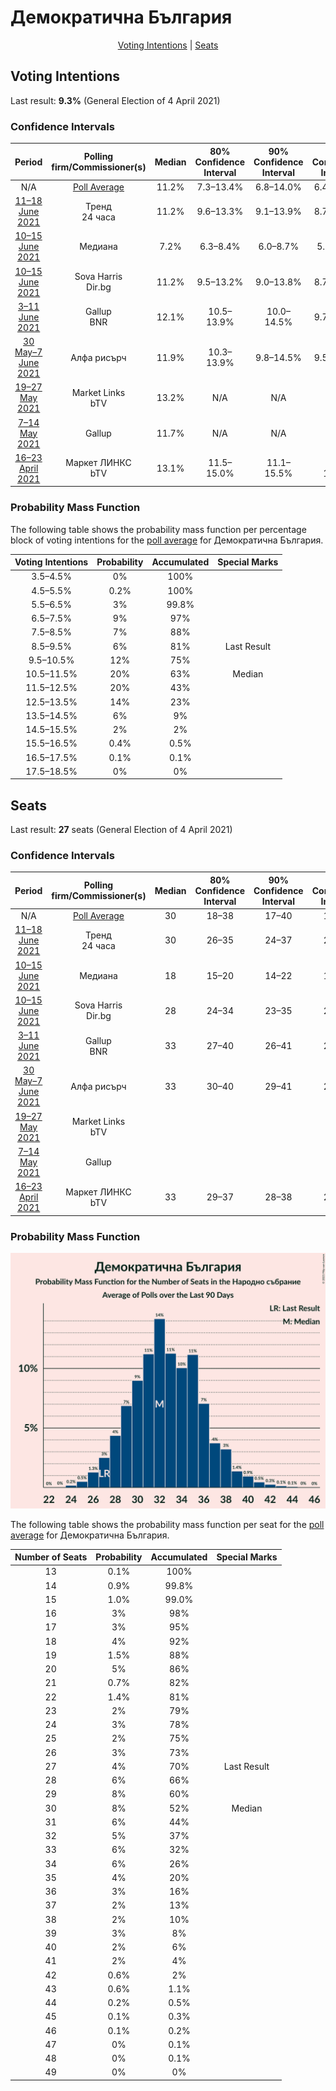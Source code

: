 # Демократична България

<p align="center"><a href="#voting-intentions">Voting Intentions</a> | <a href="#seats">Seats</a></p>

## Voting Intentions

Last result: **9.3%** (General Election of 4 April 2021)

### Confidence Intervals

| Period     | Polling firm/Commissioner(s) | Median | 80% Confidence Interval | 90% Confidence Interval | 95% Confidence Interval | 99% Confidence Interval |
|:----------:|:----------------:|:-----------:|:-----------------------:|:-----------------------:|:-----------------------:|:-----------------------:|
| N/A | [Poll Average](average.html) | 11.2% | 7.3–13.4% | 6.8–14.0% | 6.4–14.5% | 5.8–15.6% |
| [11–18 June 2021](2021-06-18-Тренд.html) | Тренд <br> 24 часа | 11.2% | 9.6–13.3% | 9.1–13.9% | 8.7–14.4% | 8.0–15.4% |
| [10–15 June 2021](2021-06-15-Медиана.html) | Медиана | 7.2% | 6.3–8.4% | 6.0–8.7% | 5.8–9.0% | 5.4–9.6% |
| [10–15 June 2021](2021-06-15-SovaHarris.html) | Sova Harris <br> Dir.bg | 11.2% | 9.5–13.2% | 9.0–13.8% | 8.7–14.3% | 7.9–15.3% |
| [3–11 June 2021](2021-06-11-Gallup.html) | Gallup <br> BNR | 12.1% | 10.5–13.9% | 10.0–14.5% | 9.7–14.9% | 9.0–15.9% |
| [30 May–7 June 2021](2021-06-07-Алфарисърч.html) | Алфа рисърч | 11.9% | 10.3–13.9% | 9.8–14.5% | 9.5–15.0% | 8.7–16.0% |
| [19–27 May 2021](2021-05-27-MarketLinks.html) | Market Links <br> bTV | 13.2% | N/A | N/A | N/A | N/A |
| [7–14 May 2021](2021-05-14-Gallup.html) | Gallup | 11.7% | N/A | N/A | N/A | N/A |
| [16–23 April 2021](2021-04-23-МаркетЛИНКС.html) | Маркет ЛИНКС <br> bTV | 13.1% | 11.5–15.0% | 11.1–15.5% | 10.7–16.0% | 10.0–16.9% |

### Probability Mass Function

The following table shows the probability mass function per percentage block of voting intentions for the [poll average](average.html) for Демократична България.

| Voting Intentions | Probability | Accumulated | Special Marks |
|:-----------------:|:-----------:|:-----------:|:-------------:|
| 3.5–4.5% | 0% | 100% |  |
| 4.5–5.5% | 0.2% | 100% |  |
| 5.5–6.5% | 3% | 99.8% |  |
| 6.5–7.5% | 9% | 97% |  |
| 7.5–8.5% | 7% | 88% |  |
| 8.5–9.5% | 6% | 81% | Last Result |
| 9.5–10.5% | 12% | 75% |  |
| 10.5–11.5% | 20% | 63% | Median |
| 11.5–12.5% | 20% | 43% |  |
| 12.5–13.5% | 14% | 23% |  |
| 13.5–14.5% | 6% | 9% |  |
| 14.5–15.5% | 2% | 2% |  |
| 15.5–16.5% | 0.4% | 0.5% |  |
| 16.5–17.5% | 0.1% | 0.1% |  |
| 17.5–18.5% | 0% | 0% |  |


## Seats

Last result: **27** seats (General Election of 4 April 2021)

### Confidence Intervals

| Period     | Polling firm/Commissioner(s) | Median | 80% Confidence Interval | 90% Confidence Interval | 95% Confidence Interval | 99% Confidence Interval |
|:----------:|:----------------:|:------:|:-----------------------:|:-----------------------:|:-----------------------:|:-----------------------:|
| N/A | [Poll Average](average.html) | 30 | 18–38 | 17–40 | 16–41 | 14–44 |
| [11–18 June 2021](2021-06-18-Тренд.html) | Тренд <br> 24 часа | 30 | 26–35 | 24–37 | 23–39 | 23–42 |
| [10–15 June 2021](2021-06-15-Медиана.html) | Медиана | 18 | 15–20 | 14–22 | 14–22 | 13–23 |
| [10–15 June 2021](2021-06-15-SovaHarris.html) | Sova Harris <br> Dir.bg | 28 | 24–34 | 23–35 | 22–37 | 20–38 |
| [3–11 June 2021](2021-06-11-Gallup.html) | Gallup <br> BNR | 33 | 27–40 | 26–41 | 25–42 | 23–45 |
| [30 May–7 June 2021](2021-06-07-Алфарисърч.html) | Алфа рисърч | 33 | 30–40 | 29–41 | 27–43 | 25–46 |
| [19–27 May 2021](2021-05-27-MarketLinks.html) | Market Links <br> bTV |  |  |  |  |  |
| [7–14 May 2021](2021-05-14-Gallup.html) | Gallup |  |  |  |  |  |
| [16–23 April 2021](2021-04-23-МаркетЛИНКС.html) | Маркет ЛИНКС <br> bTV | 33 | 29–37 | 28–38 | 27–40 | 25–43 |

### Probability Mass Function

![Graph with seats probability mass function not yet produced](average-seats-pmf-демократичнабългария.png "Seats Probability Mass Function")

The following table shows the probability mass function per seat for the [poll average](average.html) for Демократична България.

| Number of Seats | Probability | Accumulated | Special Marks |
|:---------------:|:-----------:|:-----------:|:-------------:|
| 13 | 0.1% | 100% |  |
| 14 | 0.9% | 99.8% |  |
| 15 | 1.0% | 99.0% |  |
| 16 | 3% | 98% |  |
| 17 | 3% | 95% |  |
| 18 | 4% | 92% |  |
| 19 | 1.5% | 88% |  |
| 20 | 5% | 86% |  |
| 21 | 0.7% | 82% |  |
| 22 | 1.4% | 81% |  |
| 23 | 2% | 79% |  |
| 24 | 3% | 78% |  |
| 25 | 2% | 75% |  |
| 26 | 3% | 73% |  |
| 27 | 4% | 70% | Last Result |
| 28 | 6% | 66% |  |
| 29 | 8% | 60% |  |
| 30 | 8% | 52% | Median |
| 31 | 6% | 44% |  |
| 32 | 5% | 37% |  |
| 33 | 6% | 32% |  |
| 34 | 6% | 26% |  |
| 35 | 4% | 20% |  |
| 36 | 3% | 16% |  |
| 37 | 2% | 13% |  |
| 38 | 2% | 10% |  |
| 39 | 3% | 8% |  |
| 40 | 2% | 6% |  |
| 41 | 2% | 4% |  |
| 42 | 0.6% | 2% |  |
| 43 | 0.6% | 1.1% |  |
| 44 | 0.2% | 0.5% |  |
| 45 | 0.1% | 0.3% |  |
| 46 | 0.1% | 0.2% |  |
| 47 | 0% | 0.1% |  |
| 48 | 0% | 0.1% |  |
| 49 | 0% | 0% |  |


